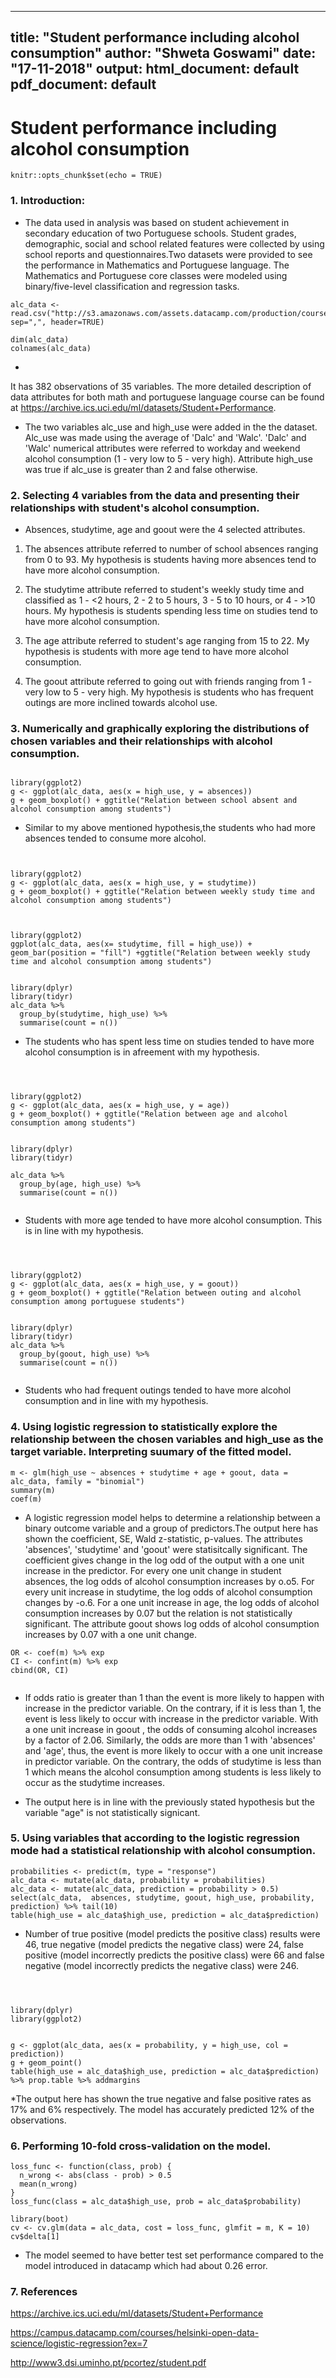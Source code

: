 
---
title: "**Student performance including alcohol consumption**"
author: "Shweta Goswami"
date: "17-11-2018"
output:
  html_document: default
  pdf_document: default
---
# **Student performance including alcohol consumption**

```{r setup, include=FALSE}
knitr::opts_chunk$set(echo = TRUE)
```
### **1. Introduction**:
* The data used in analysis was based on student achievement in secondary education of two Portuguese schools. Student grades, demographic, social and school related features were collected by using school reports and questionnaires.Two datasets were provided to see the performance in Mathematics and Portuguese language. The Mathematics and Portuguese core classes were modeled using binary/five-level classification and regression tasks.


```{r, echo=FALSE}
alc_data <- read.csv("http://s3.amazonaws.com/assets.datacamp.com/production/course_2218/datasets/alc.txt", sep=",", header=TRUE)

```


```{r, echo=FALSE}
dim(alc_data)
colnames(alc_data)
```
* 
It has 382 observations of 35 variables. The more detailed description of data attributes for both math and portuguese language course can be found at https://archive.ics.uci.edu/ml/datasets/Student+Performance.

* The two variables alc_use and high_use were added in the the dataset. Alc_use was made using the average of 'Dalc' and 'Walc'. 'Dalc' and 'Walc' numerical attributes were referred to workday and weekend alcohol consumption (1 - very low to 5 - very high). Attribute high_use was true if alc_use is greater than 2 and false otherwise.


### **2. Selecting 4 variables from the data and presenting their relationships with student's alcohol consumption.** 

* Absences, studytime, age and goout were the 4 selected attributes.

1. The absences attribute referred to number of school absences ranging from 0 to 93. My hypothesis is students having more absences tend to have more alcohol consumption.

2. The studytime attribute referred to student's weekly study time and classified as 1 - <2 hours, 2 - 2 to 5 hours, 3 - 5 to 10 hours, or 4 - >10 hours.  My hypothesis is students spending less time on studies tend to have more alcohol consumption.

3. The age attribute referred to student's age ranging from 15 to 22. My hypothesis is students with more age tend to have more alcohol consumption.

4. The goout attribute referred to going out with friends ranging from 1 - very low to 5 - very high. My hypothesis is students who has frequent outings are more inclined towards alcohol use.

### **3. Numerically and graphically exploring the distributions of chosen variables and their relationships with alcohol consumption.** 



```{r, echo=FALSE}
  
library(ggplot2)
g <- ggplot(alc_data, aes(x = high_use, y = absences))
g + geom_boxplot() + ggtitle("Relation between school absent and alcohol consumption among students")

```

* Similar to my above mentioned hypothesis,the students who had more absences tended to consume more alcohol.


```{r, echo=FALSE}


library(ggplot2)
g <- ggplot(alc_data, aes(x = high_use, y = studytime))
g + geom_boxplot() + ggtitle("Relation between weekly study time and alcohol consumption among students")



library(ggplot2)
ggplot(alc_data, aes(x= studytime, fill = high_use)) + geom_bar(position = "fill") +ggtitle("Relation between weekly study time and alcohol consumption among students")


```

```{r, echo=FALSE}
library(dplyr)
library(tidyr)
alc_data %>%
  group_by(studytime, high_use) %>%
  summarise(count = n())
```

* The students who has spent less time on studies tended to have more alcohol consumption is in afreement with my hypothesis.


```{r, echo=FALSE}



library(ggplot2)
g <- ggplot(alc_data, aes(x = high_use, y = age))
g + geom_boxplot() + ggtitle("Relation between age and alcohol consumption among students")


```
```{r, echo=FALSE}
library(dplyr)
library(tidyr)

alc_data %>%
  group_by(age, high_use) %>%
  summarise(count = n())


```

* Students with more age tended to have more alcohol consumption. This is in line with my hypothesis.


```{r, echo=FALSE}



library(ggplot2)
g <- ggplot(alc_data, aes(x = high_use, y = goout))
g + geom_boxplot() + ggtitle("Relation between outing and alcohol consumption among portuguese students")


library(dplyr)
library(tidyr)
alc_data %>%
  group_by(goout, high_use) %>%
  summarise(count = n())


```

* Students who had frequent outings tended to have more alcohol consumption and in line with my hypothesis.

### **4. Using logistic regression to statistically explore the relationship between the chosen variables and high_use as the target variable. Interpreting suumary of the fitted model.**

```{r, echo=FALSE}
m <- glm(high_use ~ absences + studytime + age + goout, data = alc_data, family = "binomial")
summary(m)
coef(m)

```

* A logistic regression model helps to determine a relationship between a binary outcome variable and a group of predictors.The output here has shown the coefficient, SE, Wald z-statistic, p-values. The attributes 'absences', 'studytime' and 'goout' were statisitcally significant. The coefficient gives change in the log odd of the output with a one unit increase in the predictor. For every one unit change in student absences, the log odds of alcohol consumption increases by o.o5. For every unit increase in studytime, the log odds of alcohol consumption changes by -o.6. For a one unit increase in age, the log odds of alcohol consumption increases by 0.07 but the relation is not statistically significant. The attribute goout shows log odds of alcohol consumption increases by 0.07 with a one unit change.

```{r, echo=FALSE}
OR <- coef(m) %>% exp
CI <- confint(m) %>% exp
cbind(OR, CI)


```

* If odds ratio is greater than 1 than the event is more likely to happen with increase in the predictor variable. On the contrary, if it is less than 1, the event is less likely to occur with increase in the predictor variable. With a one unit increase in goout , the odds of consuming alcohol increases by a factor of 2.06. Similarly, the odds are more than 1 with 'absences' and 'age', thus, the event is more likely to occur with a one unit increase in predictor variable. On the contrary, the odds of studytime is less than 1  which means the alcohol consumption among students is less likely to occur as the studytime increases.

* The output here is in line with the previously stated hypothesis but the variable "age" is not statistically signicant. 

### **5. Using variables that according to the logistic regression mode had a statistical relationship with alcohol consumption.** 

```{r, echo=FALSE}
probabilities <- predict(m, type = "response")
alc_data <- mutate(alc_data, probability = probabilities)
alc_data <- mutate(alc_data, prediction = probability > 0.5)
select(alc_data,  absences, studytime, goout, high_use, probability, prediction) %>% tail(10)
table(high_use = alc_data$high_use, prediction = alc_data$prediction)
```

* Number of true positive (model predicts the positive class) results were 46, true negative (model predicts the negative class) were 24, false positive (model incorrectly predicts the positive class) were 66 and false negative (model incorrectly predicts the negative class) were 246. 



```{r, echo=FALSE}



library(dplyr)
library(ggplot2)


g <- ggplot(alc_data, aes(x = probability, y = high_use, col = prediction))
g + geom_point()
table(high_use = alc_data$high_use, prediction = alc_data$prediction) %>% prop.table %>% addmargins

```

*The output here has shown the true negative and false positive rates as 17% and 6% respectively. The model has accurately predicted 12% of the observations.

### **6. Performing 10-fold cross-validation on the model.**

```{r, echo=FALSE}
loss_func <- function(class, prob) {
  n_wrong <- abs(class - prob) > 0.5
  mean(n_wrong)
}
loss_func(class = alc_data$high_use, prob = alc_data$probability)
```

```{r, echo=FALSE}
library(boot)
cv <- cv.glm(data = alc_data, cost = loss_func, glmfit = m, K = 10)
cv$delta[1]

```

* The model seemed to have better test set performance compared to the model introduced in datacamp which had about 0.26 error. 

### **7. References**

https://archive.ics.uci.edu/ml/datasets/Student+Performance

https://campus.datacamp.com/courses/helsinki-open-data-science/logistic-regression?ex=7

http://www3.dsi.uminho.pt/pcortez/student.pdf


